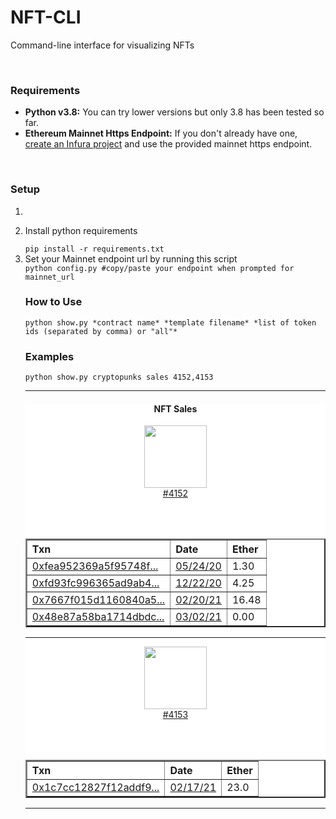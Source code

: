 <body>
<h1>NFT-CLI</h1>
<p>Command-line interface for visualizing NFTs</p>
<br/>
<h3>Requirements</h3>
<ul>
<li><b>Python v3.8:</b> You can try lower versions but only 3.8 has been tested so far.</li>
<li><b>Ethereum Mainnet Https Endpoint:</b> If you don't already have one, <a href="https://blog.infura.io/getting-started-with-infura-28e41844cc89/">create an Infura project</a> and use the provided mainnet https endpoint.</li>
</ul>
<br/>
<h3>Setup</h3>
<ol>
<li>
<li><p>Install python requirements</p></li>
<code>pip install -r requirements.txt</code>
<li>Set your Mainnet endpoint url by running this script</li>
<code>python config.py #copy/paste your endpoint when prompted for mainnet_url</code>
<br/>
<h3>How to Use</h3> 
<code>python show.py *contract name* *template filename* *list of token ids (separated by comma) or "all"*</code>
<br/>
<h3>Examples</h3> 
<code>python show.py cryptopunks sales 4152,4153</code>
<hr>
<div style="background-color: white;">
<center><h4>NFT Sales</h4></center>
<div class="nft-container">
<center><figure><img src="https://lh3.googleusercontent.com/zRiOmqtsV1xBlKB5QT7_yS82BnCECxhlxeyOYT342gEMRIwrqhdRGMY2vvQ_v8A11edjThkEI9n5vd5dVTNpvuoFIzrmI4wGF-8kzs8" width="100" height="100"><figcaption><a href="https://opensea.io/assets/0xb47e3cd837ddf8e4c57f05d70ab865de6e193bbb/4152">#4152</a></figcaption></figure></center><br><br>
<center><table border="2" class="dataframe Table">
  <thead>
    <tr style="text-align: left;">
      <th>Txn</th>
      <th>Date</th>
      <th>Ether</th>
    </tr>
  </thead>
  <tbody>
    <tr>
      <td><a href="https://etherscan.io/tx/0xfea952369a5f95748f48d4f7550d1ed7797c9a902233b8f2a62900ea8f4b9d0f">0xfea952369a5f95748f...</a></td>
      <td><a href="https://etherscan.io/block/10130160">05/24/20</a></td>
      <td>1.30</td>
    </tr>
    <tr>
      <td><a href="https://etherscan.io/tx/0xfd93fc996365ad9ab48373e5c8f69cb8685fe66b13e9ec1139e54c26084654ce">0xfd93fc996365ad9ab4...</a></td>
      <td><a href="https://etherscan.io/block/11501736">12/22/20</a></td>
      <td>4.25</td>
    </tr>
    <tr>
      <td><a href="https://etherscan.io/tx/0x7667f015d1160840a5516268d9c125cab8638e9f0c0f37730408b6637bae6dba">0x7667f015d1160840a5...</a></td>
      <td><a href="https://etherscan.io/block/11897863">02/20/21</a></td>
      <td>16.48</td>
    </tr>
    <tr>
      <td><a href="https://etherscan.io/tx/0x48e87a58ba1714dbdcc09d2ca1aab85fb30bae650fe2383c470f86d440c36e41">0x48e87a58ba1714dbdc...</a></td>
      <td><a href="https://etherscan.io/block/11963496">03/02/21</a></td>
      <td>0.00</td>
    </tr>
  </tbody>
</table></center>
</div>
<hr>
<div class="nft-container">
<center><figure><img src="https://lh3.googleusercontent.com/sSovmKeih9KFQvg9IZbIDt8KQBnZSRk7rFnhDT091ry6pW8S6A13b42K5pmod4hgF9iwTlvcVpM7CsNxszBoq_oabXxP3KDZV5LhcA" width="100" height="100"><figcaption><a href="https://opensea.io/assets/0xb47e3cd837ddf8e4c57f05d70ab865de6e193bbb/4153">#4153</a></figcaption></figure></center><br><br>
<center><table border="2" class="dataframe Table">
  <thead>
    <tr style="text-align: left;">
      <th>Txn</th>
      <th>Date</th>
      <th>Ether</th>
    </tr>
  </thead>
  <tbody>
    <tr>
      <td><a href="https://etherscan.io/tx/0x1c7cc12827f12addf92b09de32f28d2c9a93b4945a24b9fdd0883d8a210b1acf">0x1c7cc12827f12addf9...</a></td>
      <td><a href="https://etherscan.io/block/11878943">02/17/21</a></td>
      <td>23.0</td>
    </tr>
  </tbody>
</table></center>
</div>
</div>
<hr>
</body>